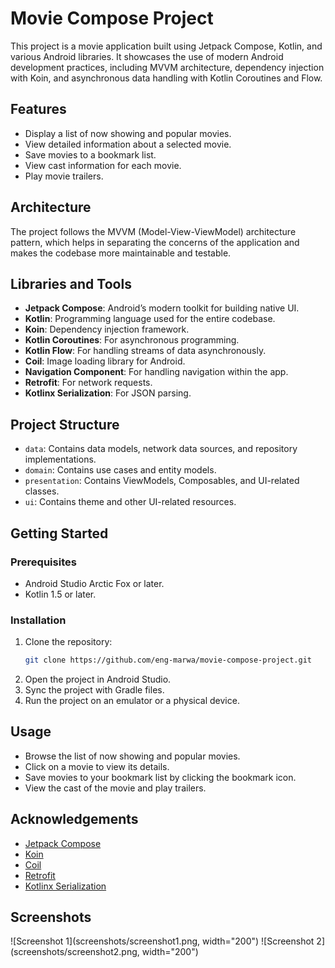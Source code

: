 # Movie Compose Project

This project is a movie application built using Jetpack Compose, Kotlin, and various Android libraries. It showcases the use of modern Android development practices, including MVVM architecture, dependency injection with Koin, and asynchronous data handling with Kotlin Coroutines and Flow.

## Features

- Display a list of now showing and popular movies.
- View detailed information about a selected movie.
- Save movies to a bookmark list.
- View cast information for each movie.
- Play movie trailers.

## Architecture

The project follows the MVVM (Model-View-ViewModel) architecture pattern, which helps in separating the concerns of the application and makes the codebase more maintainable and testable.

## Libraries and Tools

- **Jetpack Compose**: Android’s modern toolkit for building native UI.
- **Kotlin**: Programming language used for the entire codebase.
- **Koin**: Dependency injection framework.
- **Kotlin Coroutines**: For asynchronous programming.
- **Kotlin Flow**: For handling streams of data asynchronously.
- **Coil**: Image loading library for Android.
- **Navigation Component**: For handling navigation within the app.
- **Retrofit**: For network requests.
- **Kotlinx Serialization**: For JSON parsing.

## Project Structure

- `data`: Contains data models, network data sources, and repository implementations.
- `domain`: Contains use cases and entity models.
- `presentation`: Contains ViewModels, Composables, and UI-related classes.
- `ui`: Contains theme and other UI-related resources.

## Getting Started

### Prerequisites

- Android Studio Arctic Fox or later.
- Kotlin 1.5 or later.

### Installation

1. Clone the repository:
    ```sh
    git clone https://github.com/eng-marwa/movie-compose-project.git
    ```
2. Open the project in Android Studio.
3. Sync the project with Gradle files.
4. Run the project on an emulator or a physical device.

## Usage

- Browse the list of now showing and popular movies.
- Click on a movie to view its details.
- Save movies to your bookmark list by clicking the bookmark icon.
- View the cast of the movie and play trailers.

## Acknowledgements

- [Jetpack Compose](https://developer.android.com/jetpack/compose)
- [Koin](https://insert-koin.io/)
- [Coil](https://coil-kt.github.io/coil/)
- [Retrofit](https://square.github.io/retrofit/)
- [Kotlinx Serialization](https://github.com/Kotlin/kotlinx.serialization)

## Screenshots

![Screenshot 1](screenshots/screenshot1.png, width="200")
![Screenshot 2](screenshots/screenshot2.png, width="200")